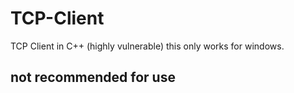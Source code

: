 # TCP-Client
TCP Client in C++ (highly vulnerable)
this only works for windows.

## not recommended for use

